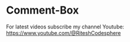 # Comment-Box
For latest videos subscribe my channel Youtube: https://www.youtube.com/@RiteshCodesphere
